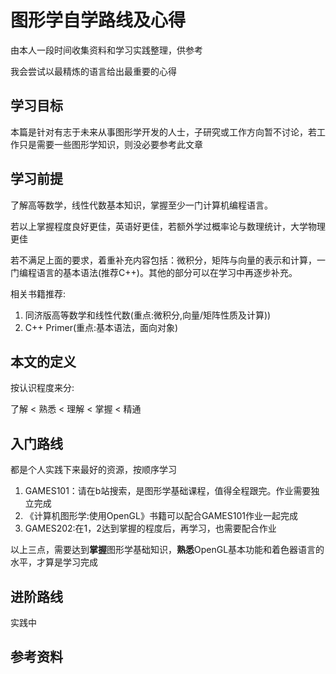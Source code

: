 # 图形学自学路线及心得

由本人一段时间收集资料和学习实践整理，供参考

我会尝试以最精炼的语言给出最重要的心得

## 学习目标

本篇是针对有志于未来从事图形学开发的人士，子研究或工作方向暂不讨论，若工作只是需要一些图形学知识，则没必要参考此文章

## 学习前提

了解高等数学，线性代数基本知识，掌握至少一门计算机编程语言。

若以上掌握程度良好更佳，英语好更佳，若额外学过概率论与数理统计，大学物理更佳

若不满足上面的要求，着重补充内容包括：微积分，矩阵与向量的表示和计算，一门编程语言的基本语法(推荐C++)。其他的部分可以在学习中再逐步补充。

相关书籍推荐:

1. 同济版高等数学和线性代数(重点:微积分,向量/矩阵性质及计算))
2. C++ Primer(重点:基本语法，面向对象)

## 本文的定义

按认识程度来分:

了解 < 熟悉 < 理解 < 掌握 < 精通

## 入门路线

都是个人实践下来最好的资源，按顺序学习

1. GAMES101：请在b站搜索，是图形学基础课程，值得全程跟完。作业需要独立完成
2. 《计算机图形学:使用OpenGL》书籍可以配合GAMES101作业一起完成
3. GAMES202:在1，2达到掌握的程度后，再学习，也需要配合作业

以上三点，需要达到**掌握**图形学基础知识，**熟悉**OpenGL基本功能和着色器语言的水平，才算是学习完成

## 进阶路线

实践中

## 参考资料
